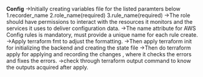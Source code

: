 **Config** ->Initially creating variables file for the listed paramters below 1.recorder_name 2.role_name(required) 3.rule_name(required) ->The role should have permissions to interact with the resources it monitors and the services it uses to deliver configuration data. ->The name attribute for AWS Config rules is mandatory, must provide a unique name for each rule create. ->Apply terraform fmt to adjust the formatting. ->Then apply terraform init for initializing the backend and creating the state file ->Then do terraform apply for applying and recording the changes , where it checks the errors and fixes the errors. ->check through terraform output command to know the outputs acquired after apply.
